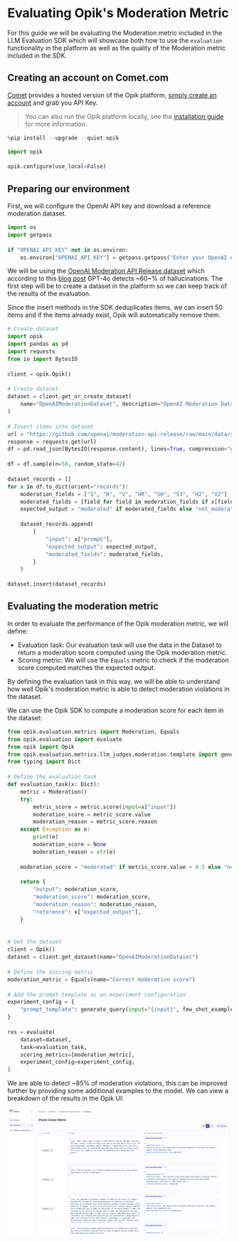 # Evaluating Opik's Moderation Metric

For this guide we will be evaluating the Moderation metric included in the LLM Evaluation SDK which will showcase both how to use the `evaluation` functionality in the platform as well as the quality of the Moderation metric included in the SDK.

## Creating an account on Comet.com

[Comet](https://www.comet.com/site?from=llm&utm_source=opik&utm_medium=colab&utm_content=eval_mod&utm_campaign=opik) provides a hosted version of the Opik platform, [simply create an account](https://www.comet.com/signup/?from=llm&utm_source=opik&utm_medium=colab&utm_content=eval_mod&utm_campaign=opik) and grab you API Key.

> You can also run the Opik platform locally, see the [installation guide](https://www.comet.com/docs/opik/self-host/overview/?from=llm&utm_source=opik&utm_medium=colab&utm_content=eval_mod&utm_campaign=opik) for more information.


```python
%pip install --upgrade --quiet opik
```


```python
import opik

opik.configure(use_local=False)
```

## Preparing our environment

First, we will configure the OpenAI API key and download a reference moderation dataset.


```python
import os
import getpass

if "OPENAI_API_KEY" not in os.environ:
    os.environ["OPENAI_API_KEY"] = getpass.getpass("Enter your OpenAI API key: ")
```

We will be using the [OpenAI Moderation API Release dataset](https://github.com/openai/moderation-api-release/tree/main/data) which according to this [blog post](https://openai.com/index/using-gpt-4-for-content-moderation/) GPT-4o detects ~60~% of hallucinations. The first step will be to create a dataset in the platform so we can keep track of the results of the evaluation.

Since the insert methods in the SDK deduplicates items, we can insert 50 items and if the items already exist, Opik will automatically remove them.


```python
# Create dataset
import opik
import pandas as pd
import requests
from io import BytesIO

client = opik.Opik()

# Create dataset
dataset = client.get_or_create_dataset(
    name="OpenAIModerationDataset", description="OpenAI Moderation Dataset"
)

# Insert items into dataset
url = "https://github.com/openai/moderation-api-release/raw/main/data/samples-1680.jsonl.gz"
response = requests.get(url)
df = pd.read_json(BytesIO(response.content), lines=True, compression="gzip")

df = df.sample(n=50, random_state=42)

dataset_records = []
for x in df.to_dict(orient="records"):
    moderation_fields = ["S", "H", "V", "HR", "SH", "S3", "H2", "V2"]
    moderated_fields = [field for field in moderation_fields if x[field] == 1.0]
    expected_output = "moderated" if moderated_fields else "not_moderated"

    dataset_records.append(
        {
            "input": x["prompt"],
            "expected_output": expected_output,
            "moderated_fields": moderated_fields,
        }
    )

dataset.insert(dataset_records)
```

## Evaluating the moderation metric

In order to evaluate the performance of the Opik moderation metric, we will define:

- Evaluation task: Our evaluation task will use the data in the Dataset to return a moderation score computed using the Opik moderation metric.
- Scoring metric: We will use the `Equals` metric to check if the moderation score computed matches the expected output.

By defining the evaluation task in this way, we will be able to understand how well Opik's moderation metric is able to detect moderation violations in the dataset.

We can use the Opik SDK to compute a moderation score for each item in the dataset:


```python
from opik.evaluation.metrics import Moderation, Equals
from opik.evaluation import evaluate
from opik import Opik
from opik.evaluation.metrics.llm_judges.moderation.template import generate_query
from typing import Dict

# Define the evaluation task
def evaluation_task(x: Dict):
    metric = Moderation()
    try:
        metric_score = metric.score(input=x["input"])
        moderation_score = metric_score.value
        moderation_reason = metric_score.reason
    except Exception as e:
        print(e)
        moderation_score = None
        moderation_reason = str(e)

    moderation_score = "moderated" if metric_score.value > 0.5 else "not_moderated"

    return {
        "output": moderation_score,
        "moderation_score": moderation_score,
        "moderation_reason": moderation_reason,
        "reference": x["expected_output"],
    }


# Get the dataset
client = Opik()
dataset = client.get_dataset(name="OpenAIModerationDataset")

# Define the scoring metric
moderation_metric = Equals(name="Correct moderation score")

# Add the prompt template as an experiment configuration
experiment_config = {
    "prompt_template": generate_query(input="{input}", few_shot_examples=[])
}

res = evaluate(
    dataset=dataset,
    task=evaluation_task,
    scoring_metrics=[moderation_metric],
    experiment_config=experiment_config,
)
```

We are able to detect ~85% of moderation violations, this can be improved further by providing some additional examples to the model. We can view a breakdown of the results in the Opik UI:

![Moderation Evaluation](https://raw.githubusercontent.com/comet-ml/opik/main/apps/opik-documentation/documentation/static/img/cookbook/moderation_metric_cookbook.png)



